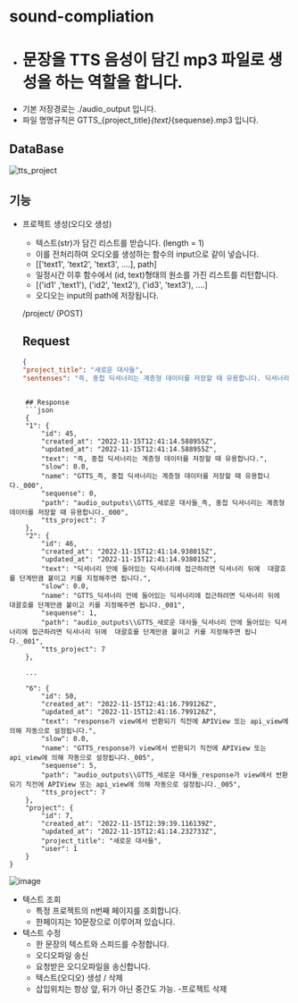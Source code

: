 # sound-compliation

 - # 문장을 TTS 음성이 담긴 mp3 파일로 생성을 하는 역할을 합니다.
 - 기본 저장경로는 ./audio_output 입니다. 
 - 파일 명명규칙은 GTTS_{project_title}_{text}_{sequense}.mp3 입니다.

## DataBase
![tts_project](https://user-images.githubusercontent.com/101803254/201925638-b7648f15-69b8-4ba1-9ac5-4a40eb0c5a90.png)

## 기능

 - 프로젝트 생성(오디오 생성)
    - 텍스트(str)가 담긴 리스트를 받습니다. (length = 1)
    - 이를 전처리하여 오디오를 생성하는 함수의 input으로 같이 넣습니다.
    - [['text1', 'text2', 'text3', ....], path]
    - 일정시간 이후 함수에서 (id, text)형태의 원소를 가진 리스트를 리턴합니다.
    - [('id1' ,'text1'), ('id2', 'text2'), ('id3', 'text3'), ....]
    - 오디오는 input의 path에 저장됩니다.
    
    /project/ (POST)
    
    ## Request
    ```json
    {
    "project_title": "새로운 대사들",
    "sentenses": "즉, 중첩 딕셔너리는 계층형 데이터를 저장할 때 유용합니다. 딕셔너리 안에 들어있는 딕셔너리에 접근하려면 딕셔너리 뒤에 [ ](대괄호)를 단계만큼 붙이고 키를 지정해주 면 됩니다. 여기서는 딕셔너리가 두 단계로 구성되어 있으므로 대괄호를 두 번 사용합니다.template_name template_name이 제공된 경우, HTML 렌더러 또는 일부 다른 사용자 지정 template렌더러가 response에 승인된 렌더러인 경우에만 필요합니다.accepted_rendererresponse를 렌더링하는 데 사용할 렌더러 인스턴스입니다.response가 view에서 반환되기 직전에 APIView 또는 @api_view에 의해 자동으로 설정됩니다. "}
```
    
    ## Response
    ```json
    {
    "1": {
        "id": 45,
        "created_at": "2022-11-15T12:41:14.588955Z",
        "updated_at": "2022-11-15T12:41:14.588955Z",
        "text": "즉, 중첩 딕셔너리는 계층형 데이터를 저장할 때 유용합니다.",
        "slow": 0.0,
        "name": "GTTS_즉, 중첩 딕셔너리는 계층형 데이터를 저장할 때 유용합니다._000",
        "sequense": 0,
        "path": "audio_outputs\\GTTS_새로운 대사들_즉, 중첩 딕셔너리는 계층형 데이터를 저장할 때 유용합니다._000",
        "tts_project": 7
    },
    "2": {
        "id": 46,
        "created_at": "2022-11-15T12:41:14.938015Z",
        "updated_at": "2022-11-15T12:41:14.938015Z",
        "text": "딕셔너리 안에 들어있는 딕셔너리에 접근하려면 딕셔너리 뒤에  대괄호를 단계만큼 붙이고 키를 지정해주면 됩니다.",
        "slow": 0.0,
        "name": "GTTS_딕셔너리 안에 들어있는 딕셔너리에 접근하려면 딕셔너리 뒤에  대괄호를 단계만큼 붙이고 키를 지정해주면 됩니다._001",
        "sequense": 1,
        "path": "audio_outputs\\GTTS_새로운 대사들_딕셔너리 안에 들어있는 딕셔너리에 접근하려면 딕셔너리 뒤에  대괄호를 단계만큼 붙이고 키를 지정해주면 됩니다._001",
        "tts_project": 7
    }, 
    
    ...
    
    "6": {
        "id": 50,
        "created_at": "2022-11-15T12:41:16.799126Z",
        "updated_at": "2022-11-15T12:41:16.799126Z",
        "text": "response가 view에서 반환되기 직전에 APIView 또는 api_view에 의해 자동으로 설정됩니다.",
        "slow": 0.0,
        "name": "GTTS_response가 view에서 반환되기 직전에 APIView 또는 api_view에 의해 자동으로 설정됩니다._005",
        "sequense": 5,
        "path": "audio_outputs\\GTTS_새로운 대사들_response가 view에서 반환되기 직전에 APIView 또는 api_view에 의해 자동으로 설정됩니다._005",
        "tts_project": 7
    },
    "project": {
        "id": 7,
        "created_at": "2022-11-15T12:39:39.116139Z",
        "updated_at": "2022-11-15T12:41:14.232733Z",
        "project_title": "새로운 대사들",
        "user": 1
    }
}
```

![image](https://user-images.githubusercontent.com/101803254/201928330-43470005-f37c-470d-aa09-0356adec6990.png)

    
  - 텍스트 조회
    - 특정 프로젝트의 n번째 페이지를 조회합니다.
    - 한페이지는 10문장으로 이루어져 있습니다.
  - 텍스트 수정
    - 한 문장의 텍스트와 스피드를 수정합니다.
    - 오디오파일 송신
    - 요청받은 오디오파일을 송신합니다.
    - 텍스트(오디오) 생성 / 삭제
    - 삽입위치는 항상 앞, 뒤가 아닌 중간도 가능.
  -프로젝트 삭제
  
  
